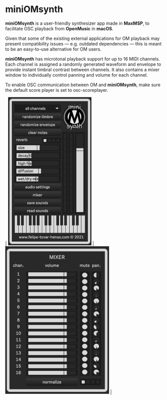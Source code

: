 # **miniOMsynth**

**miniOMsynth** is a user-friendly synthesizer app made in **MaxMSP**, to facilitate OSC playback from **OpenMusic** in **macOS**.

Given that some of the existing external applications for OM playback may present compatibility issues — e.g. outdated dependencies — this is meant to be an easy-to-use alternative for OM users. 

**miniOMsynth** has microtonal playback support for up to 16 MIDI channels. Each channel is assigned a randomly generated waveform and envelope to provide instant timbral contrast between channels. It also contains a mixer window to individually control panning and volume for each channel.

To enable OSC communication between OM and **miniOMsynth**, make sure the default score player is set to osc-scoreplayer.

| <img src="miniOMsynth_prev_images/miniOMsynth_main.png" width="265" height="470"> | <img src="miniOMsynth_prev_images/miniOMsynth_mixer.png" width="330" height="468"> |


